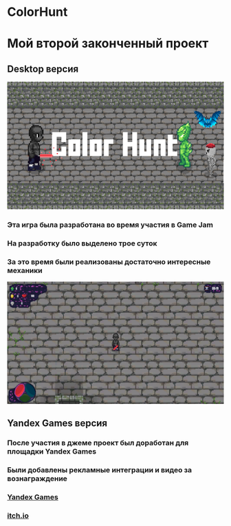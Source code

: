 # ColorHunt
<h1>Мой второй законченный проект</h1>
<h2>Desktop версия</h2>
<img src = /GitImage/BG.png></img>
<h3>Эта игра была разработана во время участия в Game Jam</h3>
<h3>На разработку было выделено трое суток</h3>
<h3>За это время были реализованы достаточно интересные механики</h3>
<img src = /GitImage/S1.png></img>
<h2>Yandex Games версия</h2>
<h3>После участия в джеме проект был доработан для площадки Yandex Games</h3>
<h3>Были добавлены рекламные интеграции и видео за вознаграждение</h3>
<h3><a href="https://yandex.ru/games/app/193406#app-id=193406&catalog-session-uid=catalog-402e6910-385a-5677-abc4-8c3e334228b2-1674645764659-9f28&rtx-reqid=8993083969855622790&pos=%7B%22listType%22%3A%22suggested%22%2C%22tabCategory%22%3A%22search%22%7D">Yandex Games</a></h3>
<h3><a href="https://hannyadev.itch.io/color-hunt">itch.io</a></h3>
